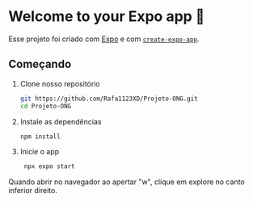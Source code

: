 # Welcome to your Expo app 👋

Esse projeto foi criado com [Expo](https://expo.dev) e com [`create-expo-app`](https://www.npmjs.com/package/create-expo-app).

## Começando
1. Clone nosso repositório
   ```bash
   git https://github.com/Rafa1123XD/Projeto-ONG.git
   cd Projeto-ONG
   ```
   
2. Instale as dependências
   ```bash
   npm install
   ```
   
3. Inicie o app
   ```bash
    npx expo start
   ```
   
Quando abrir no navegador ao apertar "w", clique em explore no canto inferior direito.
